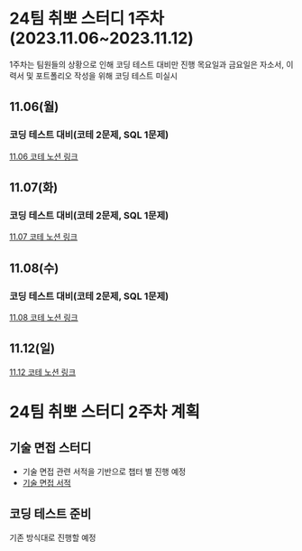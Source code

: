 # 24팀 취뽀 스터디 1주차(2023.11.06~2023.11.12)

1주차는 팀원들의 상황으로 인해 코딩 테스트 대비만 진행
목요일과 금요일은 자소서, 이력서 및 포트폴리오 작성을 위해 코딩 테스트 미실시

## 11.06(월)

### 코딩 테스트 대비(코테 2문제, SQL 1문제)

[11.06 코테 노션 링크](https://www.notion.so/native/3-aa76af636e5844619ce44c20d2a1b973?pvs=4&deepLinkOpenNewTab=true)

## 11.07(화)

### 코딩 테스트 대비(코테 2문제, SQL 1문제)
[11.07 코테 노션 링크](https://www.notion.so/4-9e281f3f6ba146389be4eff44bb0971b?pvs=4)

## 11.08(수)

### 코딩 테스트 대비(코테 2문제, SQL 1문제)
[11.08 코테 노션 링크](https://www.notion.so/5-f2a512ed457945fa967f9395572e90f0?pvs=4)

## 11.12(일)
[11.12 코테 노션 링크](https://www.notion.so/6-e36706cbaea34ff281c6ab21287d2e09?pvs=4)

# 24팀 취뽀 스터디 2주차 계획
## 기술 면접 스터디
- 기술 면접 관련 서적을 기반으로 챕터 별 진행 예정
- [기술 면접 서적](https://www.gilbut.co.kr/book/view?bookcode=BN003825)
## 코딩 테스트 준비
기존 방식대로 진행할 예정